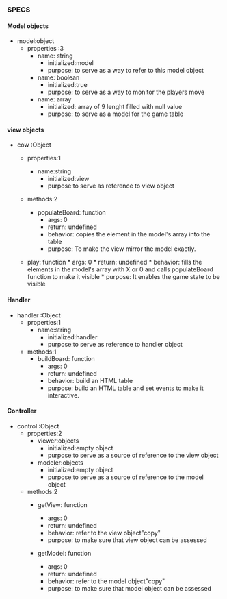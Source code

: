 ###  SPECS
#### Model objects
 * model:object
    * properties :3
        * name: string
            * initialized:model
            * purpose: to serve as a way to refer to this model object
        * name: boolean
            * initialized:true
            * purpose: to serve as a way to monitor the players move
        * name: array
            * initialized: array of 9 lenght filled with null value
            * purpose: to serve as a model for the game table

#### view objects
* cow :Object
    * properties:1
        * name:string
            * initialized:view
            * purpose:to serve as reference to view object
    * methods:2
        * populateBoard: function
            * args:  0
            * return: undefined
            * behavior: copies the element in the model's array into the table
            * purpose: To make the view mirror the model exactly.
    
    * play: function
            * args:  0
            * return: undefined
            * behavior: fills the elements in the model's array with X or 0 and calls populateBoard function to make it visible
            * purpose: It enables the game state to be visible 

#### Handler

* handler :Object
    * properties:1
        * name:string
            * initialized:handler
            * purpose:to serve as reference to handler object
    * methods:1
        * buildBoard: function
            * args:  0
            * return: undefined
            * behavior: build an HTML table
            * purpose: build an HTML table and set events to make it interactive.
            

#### Controller

* control :Object
    * properties:2
        * viewer:objects
            * initialized:empty object
            * purpose:to serve as a source of reference to the view object
        * modeler:objects
            * initialized:empty object
            * purpose:to serve as a source of reference to the model object
    * methods:2
        * getView: function
            * args:  0
            * return: undefined
            * behavior: refer to the view object"copy"
            * purpose: to make sure that view object can be assessed
        
        * getModel: function
            * args:  0
            * return: undefined
            * behavior: refer to the model object"copy"
            * purpose: to make sure that model object can be assessed
































```


